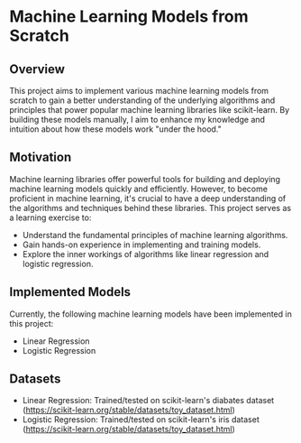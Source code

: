 # Machine Learning Models from Scratch

## Overview

This project aims to implement various machine learning models from scratch to gain a better understanding of the underlying algorithms and principles that power popular machine learning libraries like scikit-learn. By building these models manually, I aim to enhance my knowledge and intuition about how these models work "under the hood."

## Motivation 

Machine learning libraries offer powerful tools for building and deploying machine learning models quickly and efficiently. However, to become proficient in machine learning, it's crucial to have a deep understanding of the algorithms and techniques behind these libraries. This project serves as a learning exercise to:

 * Understand the fundamental principles of machine learning algorithms.
 * Gain hands-on experience in implementing and training models.
 * Explore the inner workings of algorithms like linear regression and logistic regression.

## Implemented Models

Currently, the following machine learning models have been implemented in this project:

* Linear Regression
* Logistic Regression

## Datasets

* Linear Regression: Trained/tested on scikit-learn's diabates dataset (https://scikit-learn.org/stable/datasets/toy_dataset.html)
* Logistic Regression: Trained/tested on scikit-learn's iris dataset (https://scikit-learn.org/stable/datasets/toy_dataset.html)


